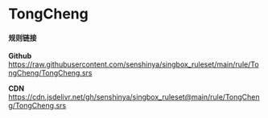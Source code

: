 # TongCheng

#### 规则链接

**Github**
https://raw.githubusercontent.com/senshinya/singbox_ruleset/main/rule/TongCheng/TongCheng.srs

**CDN**
https://cdn.jsdelivr.net/gh/senshinya/singbox_ruleset@main/rule/TongCheng/TongCheng.srs